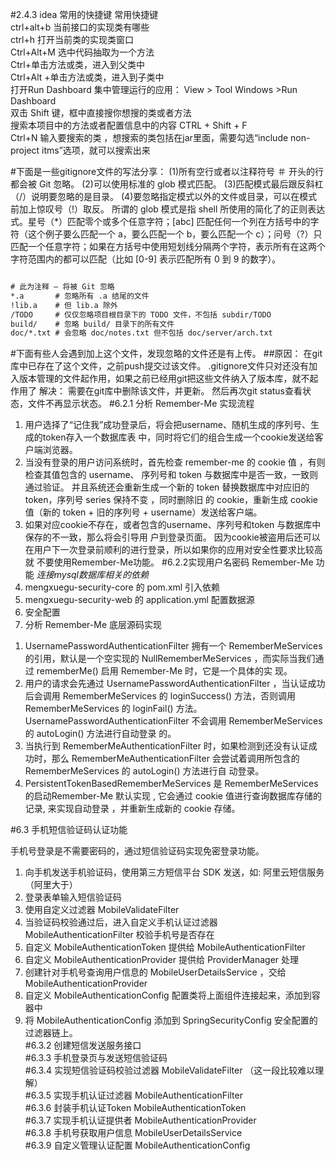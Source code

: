 #2.4.3 idea 常用的快捷键
常用快捷键<br>
ctrl+alt+b 当前接口的实现类有哪些<br/>
ctrl+h 打开当前类的实现类窗口<br/>
Ctrl+Alt+M 选中代码抽取为一个方法<br/>
Ctrl+单击方法或类，进入到父类中<br/>
Ctrl+Alt +单击方法或类，进入到子类中<br/>
打开Run Dashboard 集中管理运行的应用： View > Tool Windows >Run Dashboard<br/>
双击 Shift 键，框中直接搜你想搜的类或者方法<br/>
搜索本项目中的方法或者配置信息中的内容 CTRL + Shift + F<br/>
Ctrl+N 输入要搜索的类 ，想搜索的类包括在jar里面，需要勾选“include non-project itms”选项，就可以搜索出来<br/>

#下面是一些gitignore文件的写法分享：
(1)所有空行或者以注释符号 ＃ 开头的行都会被 Git 忽略。 
(2)可以使用标准的 glob 模式匹配。 
(3)匹配模式最后跟反斜杠（/）说明要忽略的是目录。 
(4)要忽略指定模式以外的文件或目录，可以在模式前加上惊叹号（!）取反。 
所谓的 glob 模式是指 shell 所使用的简化了的正则表达式。星号（*）匹配零个或多个任意字符；[abc] 匹配任何一个列在方括号中的字符（这个例子要么匹配一个 a，要么匹配一个 b，要么匹配一个 c）；问号（?）只匹配一个任意字符；如果在方括号中使用短划线分隔两个字符，表示所有在这两个字符范围内的都可以匹配（比如 [0-9] 表示匹配所有 0 到 9 的数字）。

```html

# 此为注释 – 将被 Git 忽略
*.a       # 忽略所有 .a 结尾的文件
!lib.a    # 但 lib.a 除外
/TODO     # 仅仅忽略项目根目录下的 TODO 文件，不包括 subdir/TODO
build/    # 忽略 build/ 目录下的所有文件
doc/*.txt # 会忽略 doc/notes.txt 但不包括 doc/server/arch.txt

```
#下面有些人会遇到加上这个文件，发现忽略的文件还是有上传。
##原因： 
在git库中已存在了这个文件，之前push提交过该文件。 
.gitignore文件只对还没有加入版本管理的文件起作用，如果之前已经用git把这些文件纳入了版本库，就不起作用了 
解决： 
需要在git库中删除该文件，并更新。 
然后再次git status查看状态，文件不再显示状态。
#6.2.1 分析 Remember-Me 实现流程
1. 用户选择了“记住我”成功登录后，将会把username、随机生成的序列号、生成的token存入一个数据库表
中，同时将它们的组合生成一个cookie发送给客户端浏览器。
2. 当没有登录的用户访问系统时，首先检查 remember-me 的 cookie 值 ，有则检查其值包含的 username、
序列号和 token 与数据库中是否一致，一致则通过验证。
并且系统还会重新生成一个新的 token 替换数据库中对应旧的 token，序列号 series 保持不变 ，同时删除旧
的 cookie，重新生成 cookie 值（新的 token + 旧的序列号 + username）发送给客户端。
3. 如果对应cookie不存在，或者包含的username、序列号和token 与数据库中保存的不一致，那么将会引导用
户到登录页面。
因为cookie被盗用后还可以在用户下一次登录前顺利的进行登录，所以如果你的应用对安全性要求比较高就
不要使用Remember-Me功能。
#6.2.2实现用户名密码 Remember-Me 功能 
*连接mysql数据库相关的依赖*
1. mengxuegu-security-core 的 pom.xml 引入依赖
2. mengxuegu-security-web 的 application.yml 配置数据源
3. 安全配置
4. 分析 Remember-Me 底层源码实现

 1) UsernamePasswordAuthenticationFilter 拥有一个 RememberMeServices 的引用，默认是一个空实现的
 NullRememberMeServices ，而实际当我们通过 rememberMe() 启用 Remember-Me 时，它是一个具体的实
 现。
 2) 用户的请求会先通过 UsernamePasswordAuthenticationFilter ，当认证成功后会调用 RememberMeServices 的
 loginSuccess() 方法，否则调用 RememberMeServices 的 loginFail() 方法。
 UsernamePasswordAuthenticationFilter 不会调用 RememberMeServices 的 autoLogin() 方法进行自动登录
 的。
 3) 当执行到 RememberMeAuthenticationFilter 时，如果检测到还没有认证成功时，那么
 RememberMeAuthenticationFilter 会尝试着调用所包含的 RememberMeServices 的 autoLogin() 方法进行自
 动登录。
 4) PersistentTokenBasedRememberMeServices 是 RememberMeServices 的启动Remember-Me 默认实现 , 
 它会通过 cookie 值进行查询数据库存储的记录, 来实现自动登录 ，并重新生成新的 cookie 存储。

#6.3 手机短信验证码认证功能

手机号登录是不需要密码的，通过短信验证码实现免密登录功能。<br>
1. 向手机发送手机验证码，使用第三方短信平台 SDK 发送，如: 阿里云短信服务（阿里大于）<br>
2. 登录表单输入短信验证码<br>
3. 使用自定义过滤器 MobileValidateFilter<br>
4. 当验证码校验通过后，进入自定义手机认证过滤器 MobileAuthenticationFilter 校验手机号是否存在<br>
5. 自定义 MobileAuthenticationToken 提供给  MobileAuthenticationFilter<br>
6. 自定义 MobileAuthenticationProvider 提供给 ProviderManager 处理<br>
7. 创建针对手机号查询用户信息的  MobileUserDetailsService ，交给  MobileAuthenticationProvider<br>
8. 自定义 MobileAuthenticationConfig 配置类将上面组件连接起来，添加到容器中<br>
9. 将 MobileAuthenticationConfig 添加到 SpringSecurityConfig 安全配置的过滤器链上。<br>
#6.3.2 创建短信发送服务接口<br>
#6.3.3 手机登录页与发送短信验证码<br>
#6.3.4 实现短信验证码校验过滤器 MobileValidateFilter （这一段比较难以理解）<br>
#6.3.5 实现手机认证过滤器 MobileAuthenticationFilter<br>
#6.3.6 封装手机认证Token MobileAuthenticationToken<br>
#6.3.7 实现手机认证提供者 MobileAuthenticationProvider<br>
#6.3.8 手机号获取用户信息 MobileUserDetailsService<br>
#6.3.9 自定义管理认证配置 MobileAuthenticationConfig<br>
